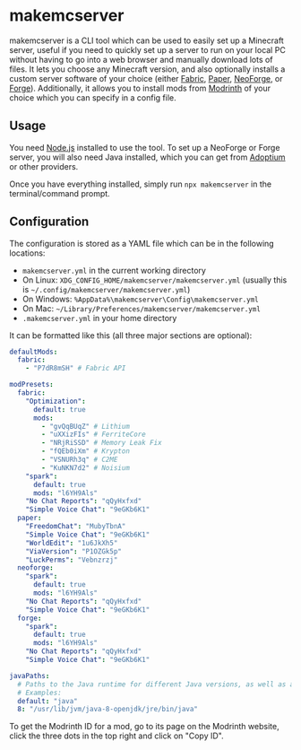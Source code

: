 # makemcserver

makemcserver is a CLI tool which can be used to easily set up a Minecraft server, useful if you need to quickly set up a server to run on your local PC without having to go into a web browser and manually download lots of files. It lets you choose any Minecraft version, and also optionally installs a custom server software of your choice (either [Fabric](https://fabricmc.net/), [Paper](https://papermc.io/), [NeoForge](https://neoforged.net/), or [Forge](https://files.minecraftforge.net/net/minecraftforge/forge/)). Additionally, it allows you to install mods from [Modrinth](https://modrinth.com/) of your choice which you can specify in a config file.

## Usage

You need [Node.js](https://nodejs.org/) installed to use the tool. To set up a NeoForge or Forge server, you will also need Java installed, which you can get from [Adoptium](https://adoptium.net/) or other providers.

Once you have everything installed, simply run `npx makemcserver` in the terminal/command prompt.

## Configuration

The configuration is stored as a YAML file which can be in the following locations:
* `makemcserver.yml` in the current working directory
* On Linux: `XDG_CONFIG_HOME/makemcserver/makemcserver.yml` (usually this is `~/.config/makemcserver/makemcserver.yml`)
* On Windows: `%AppData%\makemcserver\Config\makemcserver.yml`
* On Mac: `~/Library/Preferences/makemcserver/makemcserver.yml`
* `.makemcserver.yml` in your home directory

It can be formatted like this (all three major sections are optional):
```yml
defaultMods:
  fabric:
    - "P7dR8mSH" # Fabric API

modPresets:
  fabric:
    "Optimization":
      default: true
      mods:
        - "gvQqBUqZ" # Lithium
        - "uXXizFIs" # FerriteCore
        - "NRjRiSSD" # Memory Leak Fix
        - "fQEb0iXm" # Krypton
        - "VSNURh3q" # C2ME
        - "KuNKN7d2" # Noisium
    "spark":
      default: true
      mods: "l6YH9Als"
    "No Chat Reports": "qQyHxfxd"
    "Simple Voice Chat": "9eGKb6K1"
  paper:
    "FreedomChat": "MubyTbnA"
    "Simple Voice Chat": "9eGKb6K1"
    "WorldEdit": "1u6JkXh5"
    "ViaVersion": "P1OZGk5p"
    "LuckPerms": "Vebnzrzj"
  neoforge:
    "spark":
      default: true
      mods: "l6YH9Als"
    "No Chat Reports": "qQyHxfxd"
    "Simple Voice Chat": "9eGKb6K1"
  forge:
    "spark":
      default: true
      mods: "l6YH9Als"
    "No Chat Reports": "qQyHxfxd"
    "Simple Voice Chat": "9eGKb6K1"

javaPaths:
  # Paths to the Java runtime for different Java versions, as well as a fallback "default" option. makemcserver will automatically select the correct Java version from this list.
  # Examples:
  default: "java"
  8: "/usr/lib/jvm/java-8-openjdk/jre/bin/java"
```

To get the Modrinth ID for a mod, go to its page on the Modrinth website, click the three dots in the top right and click on "Copy ID".